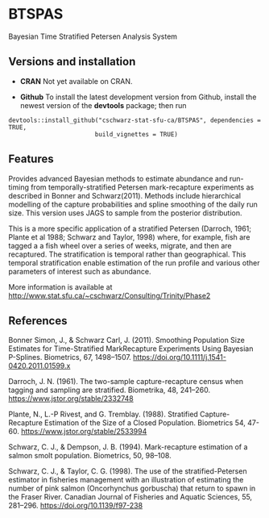 # BTSPAS

Bayesian Time Stratified Petersen Analysis System

## Versions and installation

  * **CRAN** Not yet available on CRAN.

  * **Github** To install the latest development version from Github, 
    install the newest version of the **devtools** package; then run
```
devtools::install_github("cschwarz-stat-sfu-ca/BTSPAS", dependencies = TRUE,
                        build_vignettes = TRUE)
```

## Features
Provides advanced Bayesian methods to estimate
abundance and run-timing from temporally-stratified
Petersen mark-recapture experiments as described in Bonner and Schwarz(2011). 
Methods include
hierarchical modelling of the capture probabilities
and spline smoothing of the daily run size. This version 
uses JAGS to sample from the posterior distribution.

This is a more specific application of a stratified Petersen (Darroch, 1961; Plante et al 1988; Schwarz and Taylor, 1998) where, for example,
fish are tagged a a fish wheel over a series of weeks, migrate, and then are recaptured. The stratification is temporal rather than
geographical. This temporal stratification enable estimation of the run profile and various other parameters of interest such as abundance.

More information is available at
http://www.stat.sfu.ca/~cschwarz/Consulting/Trinity/Phase2



## References
Bonner Simon, J., & Schwarz Carl, J. (2011). 
Smoothing Population Size Estimates for Time-Stratified MarkRecapture Experiments Using Bayesian P-Splines. 
Biometrics, 67, 1498–1507.
https://doi.org/10.1111/j.1541-0420.2011.01599.x 

Darroch, J. N. (1961). The two-sample capture-recapture census when tagging and sampling are stratified. Biometrika, 48, 241–260.
https://www.jstor.org/stable/2332748

Plante, N., L.-P Rivest, and G. Tremblay. (1988). Stratified Capture-Recapture Estimation of the Size of a Closed Population. Biometrics 54, 47-60.
https://www.jstor.org/stable/2533994

Schwarz, C. J., & Dempson, J. B. (1994).
Mark-recapture estimation of a salmon smolt population. 
Biometrics, 50, 98–108.

Schwarz, C. J., & Taylor, C. G. (1998). The use of the stratified-Petersen estimator in fisheries management with an illustration of estimating the number of pink salmon (Oncorhynchus gorbuscha) that return to spawn in the Fraser River. Canadian Journal of Fisheries and Aquatic Sciences, 55, 281–296.
https://doi.org/10.1139/f97-238


